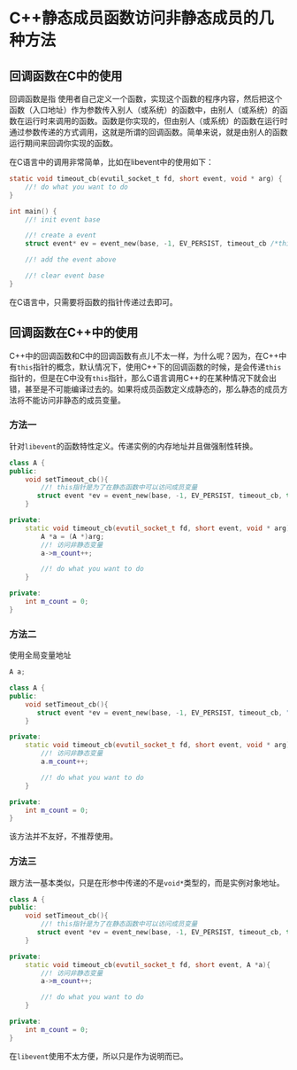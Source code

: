 # C++静态成员函数访问非静态成员的几种方法

## 回调函数在C中的使用

回调函数是指 使用者自己定义一个函数，实现这个函数的程序内容，然后把这个函数（入口地址）作为参数传入别人（或系统）的函数中，由别人（或系统）的函数在运行时来调用的函数。函数是你实现的，但由别人（或系统）的函数在运行时通过参数传递的方式调用，这就是所谓的回调函数。简单来说，就是由别人的函数运行期间来回调你实现的函数。

在C语言中的调用非常简单，比如在libevent中的使用如下：
```C
static void timeout_cb(evutil_socket_t fd, short event, void * arg) {
    //! do what you want to do
}

int main() {
    //! init event base

    //! create a event
    struct event* ev = event_new(base, -1, EV_PERSIST, timeout_cb /*this is a callback*/ , "");

    //! add the event above

    //! clear event base
}
```

在C语言中，只需要将函数的指针传递过去即可。

## 回调函数在C++中的使用

C++中的回调函数和C中的回调函数有点儿不太一样，为什么呢？因为，在C++中有`this`指针的概念，默认情况下，使用C++下的回调函数的时候，是会传递`this`指针的，但是在C中没有`this`指针，那么C语言调用C++的在某种情况下就会出错，甚至是不可能编译过去的。如果将成员函数定义成静态的，那么静态的成员方法将不能访问非静态的成员变量。

### 方法一

针对`libevent`的函数特性定义。传递实例的内存地址并且做强制性转换。

```C++
class A {
public:
    void setTimeout_cb(){
        //! this指针是为了在静态函数中可以访问成员变量
       struct event *ev = event_new(base, -1, EV_PERSIST, timeout_cb, this);
    }

private:
    static void timeout_cb(evutil_socket_t fd, short event, void * arg){
        A *a = (A *)arg;
        //! 访问非静态变量
        a->m_count++;

        //! do what you want to do
    }

private:
    int m_count = 0;
}

```

### 方法二

使用全局变量地址

```C++
A a;

class A {
public:
    void setTimeout_cb(){
       struct event *ev = event_new(base, -1, EV_PERSIST, timeout_cb, "");
    }

private:
    static void timeout_cb(evutil_socket_t fd, short event, void * arg){
        //! 访问非静态变量
        a.m_count++;

        //! do what you want to do
    }

private:
    int m_count = 0;
}

```
该方法并不友好，不推荐使用。

### 方法三

跟方法一基本类似，只是在形参中传递的不是`void*`类型的，而是实例对象地址。


```C++
class A {
public:
    void setTimeout_cb(){
        //! this指针是为了在静态函数中可以访问成员变量
       struct event *ev = event_new(base, -1, EV_PERSIST, timeout_cb, this);
    }

private:
    static void timeout_cb(evutil_socket_t fd, short event, A *a){
        //! 访问非静态变量
        a->m_count++;

        //! do what you want to do
    }

private:
    int m_count = 0;
}

```
在`libevent`使用不太方便，所以只是作为说明而已。
